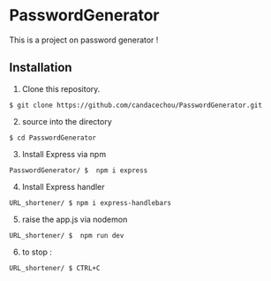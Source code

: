 # PasswordGenerator
This is a project on password generator !


## Installation 
1. Clone this repository.

``` 
$ git clone https://github.com/candacechou/PasswordGenerator.git
```

2. source into the directory

```
$ cd PasswordGenerator
```

3. Install Express via npm

```
PasswordGenerator/ $  npm i express
```
4. Install Express handler
```
URL_shortener/ $ npm i express-handlebars
```
5. raise the app.js via nodemon

```
URL_shortener/ $  npm run dev 
```

6. to stop :

```
URL_shortener/ $ CTRL+C
```
